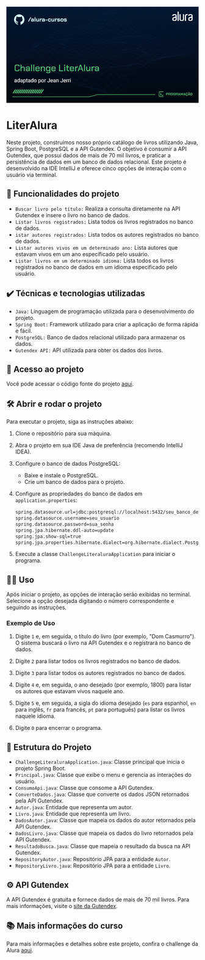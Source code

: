 ![Thumbnail Challenge Conversor de Moedas](./img/Programação-Challenge%20LiterAlura.png)

# LiterAlura

Neste projeto, construímos nosso próprio catálogo de livros utilizando Java, Spring Boot, PostgreSQL e a API Gutendex. O objetivo é consumir a API Gutendex, que possui dados de mais de 70 mil livros, e praticar a persistência de dados em um banco de dados relacional. Este projeto é desenvolvido na IDE IntelliJ e oferece cinco opções de interação com o usuário via terminal.

## 🔨 Funcionalidades do projeto

- `Buscar livro pelo título:` Realiza a consulta diretamente na API Gutendex e insere o livro no banco de dados.
- `Listar livros registrados:` Lista todos os livros registrados no banco de dados.
- `istar autores registrados:` Lista todos os autores registrados no banco de dados.
- `Listar autores vivos em um determinado ano:` Lista autores que estavam vivos em um ano especificado pelo usuário.
- `Listar livros em um determinado idioma:` Lista todos os livros registrados no banco de dados em um idioma especificado pelo usuário.

## ✔️ Técnicas e tecnologias utilizadas

- `Java:` Linguagem de programação utilizada para o desenvolvimento do projeto.
- `Spring Boot:` Framework utilizado para criar a aplicação de forma rápida e fácil.
- `PostgreSQL:` Banco de dados relacional utilizado para armazenar os dados.
- `Gutendex API:` API utilizada para obter os dados dos livros.

## 📁 Acesso ao projeto

Você pode acessar o código fonte do projeto [aqui](./src/main).

## 🛠️ Abrir e rodar o projeto

Para executar o projeto, siga as instruções abaixo:

1. Clone o repositório para sua máquina.
2. Abra o projeto em sua IDE Java de preferência (recomendo IntelliJ IDEA).
3. Configure o banco de dados PostgreSQL:
    - Baixe e instale o PostgreSQL.
    - Crie um banco de dados para o projeto.
4. Configure as propriedades do banco de dados em `application.properties`:

    ```properties
    spring.datasource.url=jdbc:postgresql://localhost:5432/seu_banco_de_dados
    spring.datasource.username=seu_usuario
    spring.datasource.password=sua_senha
    spring.jpa.hibernate.ddl-auto=update
    spring.jpa.show-sql=true
    spring.jpa.properties.hibernate.dialect=org.hibernate.dialect.PostgreSQLDialect
    ```
5. Execute a classe `ChallengeLiteraluraApplication` para iniciar o programa.

## 👩‍💻 Uso

Após iniciar o projeto, as opções de interação serão exibidas no terminal. Selecione a opção desejada digitando o número correspondente e seguindo as instruções.

### Exemplo de Uso

1. Digite `1` e, em seguida, o título do livro (por exemplo, "Dom Casmurro").
   O sistema buscará o livro na API Gutendex e o registrará no banco de dados.

2. Digite `2` para listar todos os livros registrados no banco de dados.

3. Digite `3` para listar todos os autores registrados no banco de dados.

4. Digite `4` e, em seguida, o ano desejado (por exemplo, 1800) para listar os autores que estavam vivos naquele ano.

5. Digite `5` e, em seguida, a sigla do idioma desejado (`es` para espanhol, `en` para inglês, `fr` para francês, `pt` para português) para listar os livros naquele idioma.

0. Digite `0` para encerrar o programa.

## 🤖 Estrutura do Projeto

- `ChallengeLiteraluraApplication.java`: Classe principal que inicia o projeto Spring Boot.
- `Principal.java`: Classe que exibe o menu e gerencia as interações do usuário.
- `ConsumoApi.java`: Classe que consome a API Gutendex.
- `ConverteDados.java`: Classe que converte os dados JSON retornados pela API Gutendex.
- `Autor.java`: Entidade que representa um autor.
- `Livro.java`: Entidade que representa um livro.
- `DadosAutor.java`: Classe que mapeia os dados do autor retornados pela API Gutendex.
- `DadosLivro.java`: Classe que mapeia os dados do livro retornados pela API Gutendex.
- `ResultadoBusca.java`: Classe que mapeia o resultado da busca na API Gutendex.
- `RepositoryAutor.java`: Repositório JPA para a entidade `Autor`.
- `RepositoryLivro.java`: Repositório JPA para a entidade `Livro`.

## ⚙️ API Gutendex

A API Gutendex é gratuita e fornece dados de mais de 70 mil livros. Para mais informações, visite o [site da Gutendex](https://gutendex.com/).

## 📚 Mais informações do curso

Para mais informações e detalhes sobre este projeto, confira o challenge da Alura [aqui](https://cursos.alura.com.br/course/spring-boot-challenge-literalura).